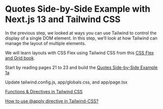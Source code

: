 # Quotes Side-by-Side Example with Next.js 13 and Tailwind CSS

In the previous step, we looked at ways you can use Tailwind to control the display of a single DOM element. In this step, we’ll look at how Tailwind can manage the layout of multiple elements.

We will learn layouts with CSS Flex using Tailwind CSS from this [CSS Flex and Grid book](https://shrutibalasa.gumroad.com/l/css-flex-and-grid).

Start by reading pages 21 to 23 and build the [Quotes Side-by-Side Example 1a](https://play.tailwindcss.com/acMVfuSzYE)

Update tailwind.config.js, app/globals.css, and app/page.tsx

[Functions & Directives in Tailwind CSS](https://tailwindcss.com/docs/functions-and-directives)

[How to use @apply directive in Tailwind-CSS?](https://www.geeksforgeeks.org/how-to-use-apply-directive-in-tailwind-css/)


